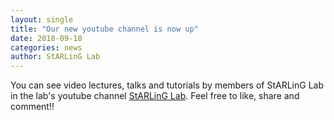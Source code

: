 ```yaml
---
layout: single
title: "Our new youtube channel is now up"
date: 2018-09-18
categories: news
author: StARLinG Lab
---
```


You can see video lectures, talks and tutorials by members of StARLinG Lab in the lab's youtube channel [StARLinG Lab](https://www.youtube.com/channel/UCg9c1HGFp2_CrItex_KLhSg).
Feel free to like, share and comment!!
